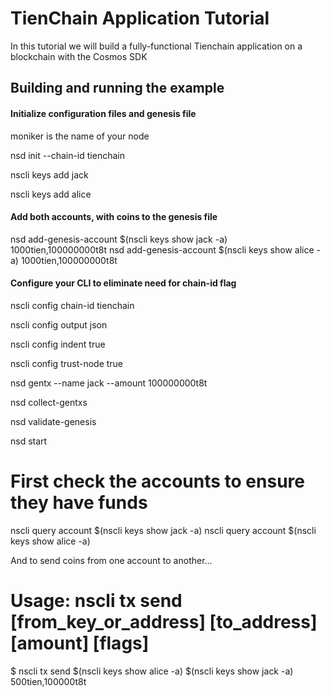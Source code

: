 # TienChain Application Tutorial

In this tutorial we will build a fully-functional Tienchain application on a blockchain with the Cosmos SDK



## Building and running the example

#### Initialize configuration files and genesis file

moniker is the name of your node

nsd init <moniker> --chain-id tienchain

nscli keys add jack

nscli keys add alice

#### Add both accounts, with coins to the genesis file

nsd add-genesis-account $(nscli keys show jack -a) 1000tien,100000000t8t
nsd add-genesis-account $(nscli keys show alice -a) 1000tien,100000000t8t

#### Configure your CLI to eliminate need for chain-id flag

nscli config chain-id tienchain

nscli config output json

nscli config indent true

nscli config trust-node true

nsd gentx --name jack --amount 100000000t8t

nsd collect-gentxs

nsd validate-genesis

nsd start

# First check the accounts to ensure they have funds

nscli query account $(nscli keys show jack -a)
nscli query account $(nscli keys show alice -a)

And to send coins from one account to another...

# Usage: nscli tx send [from_key_or_address] [to_address] [amount] [flags]

$ nscli tx send $(nscli keys show alice -a) $(nscli keys show jack -a) 500tien,100000t8t
